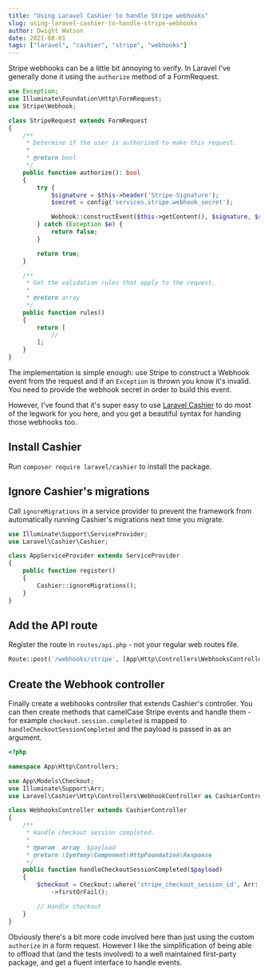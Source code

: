 ```yaml
---
title: "Using Laravel Cashier to handle Stripe webhooks"
slug: using-laravel-cashier-to-handle-stripe-webhooks
author: Dwight Watson
date: 2021-08-01
tags: ["laravel", "cashier", "stripe", "webhooks"]
---
```


Stripe webhooks can be a little bit annoying to verify. In Laravel I've generally done it using the `authorize` method of a FormRequest.

```php
use Exception;
use Illuminate\Foundation\Http\FormRequest;
use Stripe\Webhook;

class StripeRequest extends FormRequest
{
    /**
     * Determine if the user is authorized to make this request.
     *
     * @return bool
     */
    public function authorize(): bool
    {
        try {
            $signature = $this->header('Stripe-Signature');
            $secret = config('services.stripe.webhook_secret');

            Webhook::constructEvent($this->getContent(), $signature, $secret);
        } catch (Exception $e) {
            return false;
        }

        return true;
    }

    /**
     * Get the validation rules that apply to the request.
     *
     * @return array
     */
    public function rules()
    {
        return [
            //
        ];
    }
}
```

The implementation is simple enough: use Stripe to construct a Webhook event from the request and if an `Exception` is thrown you know it's invalid. You need to provide the webhook secret in order to build this event.

However, I've found that it's super easy to use [Laravel Cashier](https://laravel.com/docs/8.x/billing) to do most of the legwork for you here, and you get a beautiful syntax for handing those webhooks too.

## Install Cashier

Run `composer require laravel/cashier` to install the package.

## Ignore Cashier's migrations

Call `ignoreMigrations` in a service provider to prevent the framework from automatically running Cashier's migrations next time you migrate.

```php
use Illuminate\Support\ServiceProvider;
use Laravel\Cashier\Cashier;

class AppServiceProvider extends ServiceProvider
{
    public function register()
    {
        Cashier::ignoreMigrations();
    }
}
```

## Add the API route

Register the route in `routes/api.php` - not your regular web routes file.

```php
Route::post('/webhooks/stripe', [App\Http\Controllers\WebhooksController::class, 'handleWebhook'])->name('cashier.webhook');
```

## Create the Webhook controller

Finally create a webhooks controller that extends Cashier's controller. You can then create methods that camelCase Stripe events and handle them - for example `checkout.session.completed` is mapped to `handleCheckoutSessionCompleted` and the payload is passed in as an argument.

```php
<?php

namespace App\Http\Controllers;

use App\Models\Checkout;
use Illuminate\Support\Arr;
use Laravel\Cashier\Http\Controllers\WebhookController as CashierController;

class WebhooksController extends CashierController
{
    /**
     * Handle checkout session completed.
     *
     * @param  array  $payload
     * @return \Symfony\Component\HttpFoundation\Response
     */
    public function handleCheckoutSessionCompleted($payload)
    {
        $checkout = Checkout::where('stripe_checkout_session_id', Arr::get($payload, 'data.object.id'))
            ->firstOrFail();

        // Handle checkout
    }
}
```

Obviously there's a bit more code involved here than just using the custom `authorize` in a form request. However I like the simplification of being able to offload that (and the tests involved) to a well maintained first-party package, and get a fluent interface to handle events.
